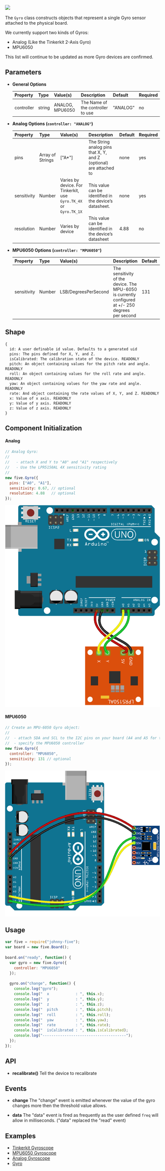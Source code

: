 ![](http://i.gyazo.com/d886380feb6d3a929772ad0e89c6dd18.png)

The `Gyro` class constructs objects that represent a single Gyro sensor attached to the physical board.

We currently support two kinds of Gyros:

- Analog (Like the Tinkerkit 2-Axis Gyro)
- MPU6050

This list will continue to be updated as more Gyro devices are confirmed.

## Parameters

- **General Options**

  | Property | Type   | Value(s)        | Description                       | Default  | Required |
  |---------------|--------|-----------------|-----------------------------------|----------|----------|
  | controller    | string | ANALOG, MPU6050 | The Name of the controller to use | "ANALOG" | no       |

- **Analog Options (`controller: "ANALOG"`)** 

  | Property | Type             | Value(s)                                                                | Description                                                        | Default | Required |
  |---------------|------------------|-------------------------------------------------------------------------|--------------------------------------------------------------------|---------|----------|
  | pins          | Array of Strings | ["A*"]                                                                 | The String analog pins that X, Y, and Z (optional) are attached to | none    | yes      |
  | sensitivity   | Number           | Varies by device. For Tinkerkit, use `Gyro.TK_4X` or `Gyro.TK_1X` | This value can be identified in the device’s datasheet.            | none    | yes      |
  | resolution    | Number           | Varies by device                                                        | This value can be identified in the device’s datasheet             | 4.88    | no       |




- **MPU6050 Options (`controller: "MPU6050"`)** 

  | Property | Type   | Value(s)             | Description                                                                                       | Default | Required |
  |---------------|--------|----------------------|---------------------------------------------------------------------------------------------------|---------|----------|
  | sensitivity   | Number | LSB/DegreesPerSecond | The sensitivity of the device. The MPU-6050 is currently configured at +/- 250 degrees per second | 131     | no       |

## Shape

```
{ 
  id: A user definable id value. Defaults to a generated uid
  pins: The pins defined for X, Y, and Z.
  isCalibrated: The calibration state of the device. READONLY
  pitch: An object containing values for the pitch rate and angle. READONLY
  roll: An object containing values for the roll rate and angle. READONLY
  yaw: An object containing values for the yaw rate and angle. READONLY
  rate: And object containing the rate values of X, Y, and Z. READONLY
  x: Value of x axis. READONLY
  y: Value of y axis. READONLY
  z: Value of z axis. READONLY
}
```

## Component Initialization

#### Analog

```js
// Analog Gyro:
// 
//   - attach X and Y to "A0" and "A1" respectively
//   - Use the LPR5150AL 4X sensitivity rating
//
new five.Gyro({
  pins: ["A0", "A1"],
  sensitivity: 0.67, // optional
  resolution: 4.88   // optional
});
```

![lpr5150l](https://raw.githubusercontent.com/rwaldron/johnny-five/master/docs/breadboard/gyro-lpr5150l.png)

#### MPU6050

```js
// Create an MPU-6050 Gyro object:
//
//  - attach SDA and SCL to the I2C pins on your board (A4 and A5 for the Uno)
//  - specify the MPU6050 controller
new five.Gyro({
  controller: "MPU6050",
  sensitivity: 131 // optional
});
```

![MPU6050](https://raw.githubusercontent.com/rwaldron/johnny-five/master/docs/breadboard/gyro-mpu6050.png)


## Usage
```js
var five = require("johnny-five");
var board = new five.Board();

board.on("ready", function() {
  var gyro = new five.Gyro({
    controller: "MPU6050"
  });

  gyro.on("change", function() {
    console.log("gyro");
    console.log("  x            : ", this.x);
    console.log("  y            : ", this.y);
    console.log("  z            : ", this.z);
    console.log("  pitch        : ", this.pitch);
    console.log("  roll         : ", this.roll);
    console.log("  yaw          : ", this.yaw);
    console.log("  rate         : ", this.rate);
    console.log("  isCalibrated : ", this.isCalibrated);
    console.log("--------------------------------------");
  });
});
```

## API

* **recalibrate()** Tell the device to recalibrate

## Events

- **change** The "change" event is emitted whenever the value of the gyro changes more then the threshold value allows.

- **data** The "data" event is fired as frequently as the user defined `freq` will allow in milliseconds. ("data" replaced the "read" event)

<!--remove-start-->

## Examples

- [Tinkerkit Gyroscope](https://github.com/rwldrn/johnny-five/blob/master/docs/tinkerkit-gyroscope.md)
- [MPU6050 Gyroscope](https://github.com/rwaldron/johnny-five/blob/master/docs/gyro-mpu6050.md)
- [Analog Gyroscope](https://github.com/rwaldron/johnny-five/blob/master/docs/gyro-lpr5150l.md)
- [Gyro](https://github.com/rwldrn/johnny-five/blob/master/docs/gyro.md)

<!--remove-end-->